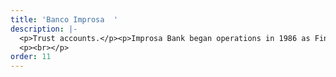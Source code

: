 ```yaml
---
title: 'Banco Improsa  '
description: |-
  <p>Trust accounts.</p><p>Improsa Bank began operations in 1986 as Financiera Improsa. Nine years later, the financial institution becomes Banco Improsa and in 2000 Grupo Financiero Improsa, S.A. It consolidates its ten subsidiaries through which it provides financial services in Costa Rica and throughout Central America. Its services include banking, leasing, stock exchange services, trust accounts, insurance marketing, investment fund management and investment banking, among others.</p><p><br></p>
  <p><br></p>
order: 11
---
```


